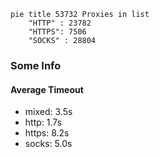 
```mermaid
pie title 53732 Proxies in list
    "HTTP" : 23782
    "HTTPS": 7506
    "SOCKS" : 28804
```

### Some Info
#### Average Timeout

- mixed: 3.5s
- http: 1.7s
- https: 8.2s
- socks: 5.0s